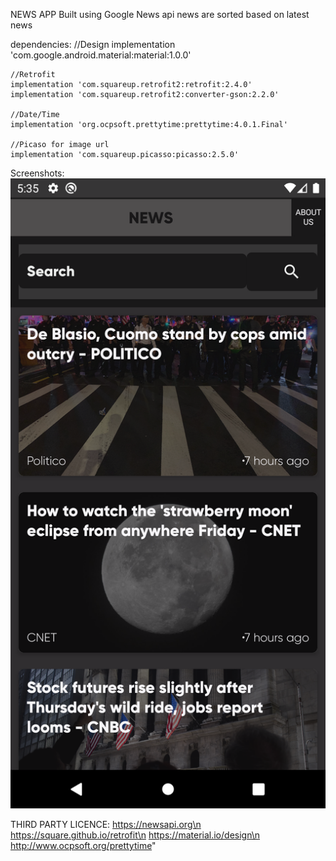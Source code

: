 NEWS APP Built using Google News api
news are sorted based on latest news

dependencies:
//Design
    implementation 'com.google.android.material:material:1.0.0'

    //Retrofit
    implementation 'com.squareup.retrofit2:retrofit:2.4.0'
    implementation 'com.squareup.retrofit2:converter-gson:2.2.0'

    //Date/Time
    implementation 'org.ocpsoft.prettytime:prettytime:4.0.1.Final'

    //Picaso for image url
    implementation 'com.squareup.picasso:picasso:2.5.0'

Screenshots:
![](images/img1.png)


THIRD PARTY LICENCE:
https://newsapi.org\n
https://square.github.io/retrofit\n
https://material.io/design\n
http://www.ocpsoft.org/prettytime"
